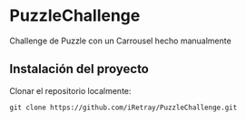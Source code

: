 # PuzzleChallenge
Challenge de Puzzle con un Carrousel hecho manualmente

## Instalación del proyecto
Clonar el repositorio localmente:
```
git clone https://github.com/iRetray/PuzzleChallenge.git
```

